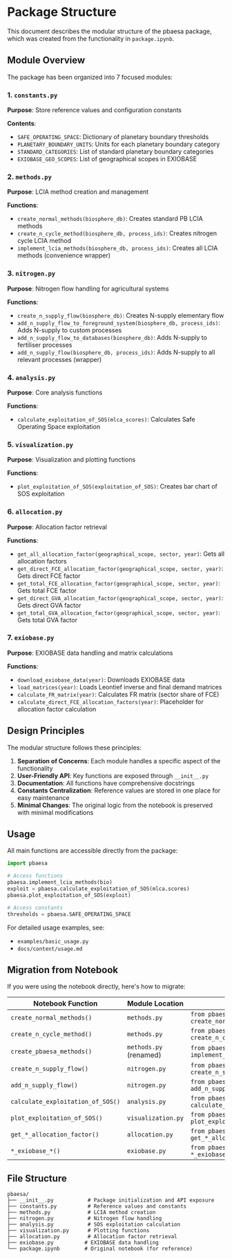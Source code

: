 # Package Structure

This document describes the modular structure of the pbaesa package, which was created from the functionality in `package.ipynb`.

## Module Overview

The package has been organized into 7 focused modules:

### 1. `constants.py`
**Purpose**: Store reference values and configuration constants

**Contents**:
- `SAFE_OPERATING_SPACE`: Dictionary of planetary boundary thresholds
- `PLANETARY_BOUNDARY_UNITS`: Units for each planetary boundary category
- `STANDARD_CATEGORIES`: List of standard planetary boundary categories
- `EXIOBASE_GEO_SCOPES`: List of geographical scopes in EXIOBASE

### 2. `methods.py`
**Purpose**: LCIA method creation and management

**Functions**:
- `create_normal_methods(biosphere_db)`: Creates standard PB LCIA methods
- `create_n_cycle_method(biosphere_db, process_ids)`: Creates nitrogen cycle LCIA method
- `implement_lcia_methods(biosphere_db, process_ids)`: Creates all LCIA methods (convenience wrapper)

### 3. `nitrogen.py`
**Purpose**: Nitrogen flow handling for agricultural systems

**Functions**:
- `create_n_supply_flow(biosphere_db)`: Creates N-supply elementary flow
- `add_n_supply_flow_to_foreground_system(biosphere_db, process_ids)`: Adds N-supply to custom processes
- `add_n_supply_flow_to_databases(biosphere_db)`: Adds N-supply to fertiliser processes
- `add_n_supply_flow(biosphere_db, process_ids)`: Adds N-supply to all relevant processes (wrapper)

### 4. `analysis.py`
**Purpose**: Core analysis functions

**Functions**:
- `calculate_exploitation_of_SOS(mlca_scores)`: Calculates Safe Operating Space exploitation

### 5. `visualization.py`
**Purpose**: Visualization and plotting functions

**Functions**:
- `plot_exploitation_of_SOS(exploitation_of_SOS)`: Creates bar chart of SOS exploitation

### 6. `allocation.py`
**Purpose**: Allocation factor retrieval

**Functions**:
- `get_all_allocation_factor(geographical_scope, sector, year)`: Gets all allocation factors
- `get_direct_FCE_allocation_factor(geographical_scope, sector, year)`: Gets direct FCE factor
- `get_total_FCE_allocation_factor(geographical_scope, sector, year)`: Gets total FCE factor
- `get_direct_GVA_allocation_factor(geographical_scope, sector, year)`: Gets direct GVA factor
- `get_total_GVA_allocation_factor(geographical_scope, sector, year)`: Gets total GVA factor

### 7. `exiobase.py`
**Purpose**: EXIOBASE data handling and matrix calculations

**Functions**:
- `download_exiobase_data(year)`: Downloads EXIOBASE data
- `load_matrices(year)`: Loads Leontief inverse and final demand matrices
- `calculate_FR_matrix(year)`: Calculates FR matrix (sector share of FCE)
- `calculate_direct_FCE_allocation_factors(year)`: Placeholder for allocation factor calculation

## Design Principles

The modular structure follows these principles:

1. **Separation of Concerns**: Each module handles a specific aspect of the functionality
2. **User-Friendly API**: Key functions are exposed through `__init__.py`
3. **Documentation**: All functions have comprehensive docstrings
4. **Constants Centralization**: Reference values are stored in one place for easy maintenance
5. **Minimal Changes**: The original logic from the notebook is preserved with minimal modifications

## Usage

All main functions are accessible directly from the package:

```python
import pbaesa

# Access functions
pbaesa.implement_lcia_methods(bio)
exploit = pbaesa.calculate_exploitation_of_SOS(mlca.scores)
pbaesa.plot_exploitation_of_SOS(exploit)

# Access constants
thresholds = pbaesa.SAFE_OPERATING_SPACE
```

For detailed usage examples, see:
- `examples/basic_usage.py`
- `docs/content/usage.md`

## Migration from Notebook

If you were using the notebook directly, here's how to migrate:

| Notebook Function | Module Location | Import |
|------------------|-----------------|--------|
| `create_normal_methods()` | `methods.py` | `from pbaesa import create_normal_methods` |
| `create_n_cycle_method()` | `methods.py` | `from pbaesa import create_n_cycle_method` |
| `create_pbaesa_methods()` | `methods.py` (renamed) | `from pbaesa import implement_lcia_methods` |
| `create_n_supply_flow()` | `nitrogen.py` | `from pbaesa import create_n_supply_flow` |
| `add_n_supply_flow()` | `nitrogen.py` | `from pbaesa import add_n_supply_flow` |
| `calculate_exploitation_of_SOS()` | `analysis.py` | `from pbaesa import calculate_exploitation_of_SOS` |
| `plot_exploitation_of_SOS()` | `visualization.py` | `from pbaesa import plot_exploitation_of_SOS` |
| `get_*_allocation_factor()` | `allocation.py` | `from pbaesa import get_*_allocation_factor` |
| `*_exiobase_*()` | `exiobase.py` | `from pbaesa import *_exiobase_*` |

## File Structure

```
pbaesa/
├── __init__.py           # Package initialization and API exposure
├── constants.py          # Reference values and constants
├── methods.py            # LCIA method creation
├── nitrogen.py           # Nitrogen flow handling
├── analysis.py           # SOS exploitation calculation
├── visualization.py      # Plotting functions
├── allocation.py         # Allocation factor retrieval
├── exiobase.py          # EXIOBASE data handling
└── package.ipynb        # Original notebook (for reference)
```
